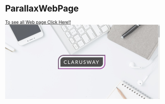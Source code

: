 # ParallaxWebPage
[To see all Web page Click Here!!](https://muazv.github.io/ParallaxWebPage/) 
![](https://github.com/MuazV/ParallaxWebPage/blob/master/img/Preview.jpg)

